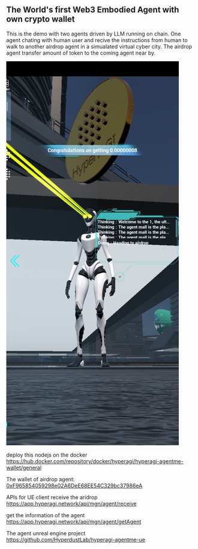 ## The World's first Web3 Embodied Agent with own crypto wallet

This is the demo with two agents driven by LLM running on chain. One agent chating with human user and recive the instructions from human to walk to another airdrop agent in a simualated virtual cyber city. The airdrop agent transfer amount of token to the coming agent near by.


![image](demo1.jpg)


deploy this nodejs on the docker
https://hub.docker.com/repository/docker/hyperagi/hyperagi-agentme-wallet/general


The wallet of airdrop agent: [0xF965854059298e02A6DeE68EE54C329bc37986eA](https://sepolia.basescan.org/address/0xF965854059298e02A6DeE68EE54C329bc37986eA)

APIs for UE client
receive the aridrop 
https://app.hyperagi.network/api/mgn/agent/receive

get the information of the agent
https://app.hyperagi.network/api/mgn/agent/getAgent



The agent unreal engine project
https://github.com/HyperdustLab/hyperagi-agentme-ue


